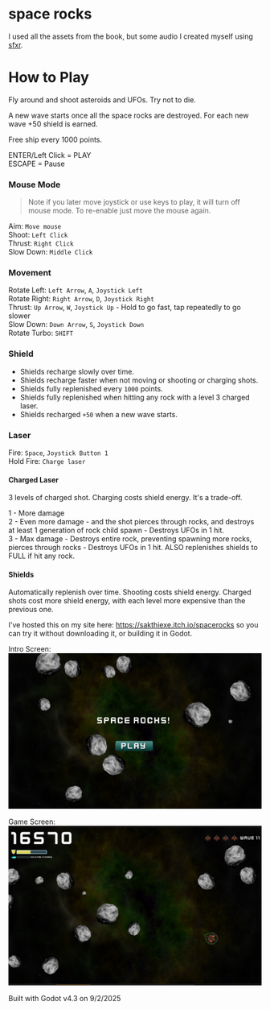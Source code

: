 space rocks
===========

I used all the assets from the book, but some audio I created myself using [sfxr](https://sfxr.me/).

How to Play
===========
Fly around and shoot asteroids and UFOs. Try not to die.

A new wave starts once all the space rocks are destroyed.
For each new wave +50 shield is earned.

Free ship every 1000 points.

ENTER/Left Click = PLAY  
ESCAPE = Pause  

### Mouse Mode
> Note if you later move joystick or use keys to play, it will turn off mouse mode. To re-enable just move the mouse again.

Aim: `Move mouse`  
Shoot: `Left Click`  
Thrust: `Right Click`  
Slow Down: `Middle Click`  

### Movement
Rotate Left: `Left Arrow`, `A`, `Joystick Left`  
Rotate Right: `Right Arrow`, `D`, `Joystick Right`  
Thrust: `Up Arrow`, `W`, `Joystick Up` - Hold to go fast, tap repeatedly to go slower  
Slow Down: `Down Arrow`, `S`, `Joystick Down`  
Rotate Turbo: `SHIFT`  

### Shield
- Shields recharge slowly over time.  
- Shields recharge faster when not moving or shooting or charging shots.  
- Shields fully replenished every `1000` points.  
- Shields fully replenished when hitting any rock with a level 3 charged laser.  
- Shields recharged `+50` when a new wave starts.  

### Laser
Fire: `Space`, `Joystick Button 1`  
Hold Fire: `Charge laser`  

#### Charged Laser
3 levels of charged shot. Charging costs shield energy. It's a trade-off.  
  
1 - More damage  
2 - Even more damage - and the shot pierces through rocks, and destroys at least 1 generation of rock child spawn - Destroys UFOs in 1 hit.  
3 - Max damage - Destroys entire rock, preventing spawning more rocks, pierces through rocks - Destroys UFOs in 1 hit. ALSO replenishes shields to FULL if hit any rock.  

#### Shields
Automatically replenish over time. Shooting costs shield energy. Charged shots cost more shield energy, with each level more expensive than the previous one.  

I've hosted this on my site here: https://sakthiexe.itch.io/spacerocks so you can try it without downloading it, or building it in Godot.  

Intro Screen:
![intro](screenshot-intro.png)

Game Screen:
![game](screenshot-game.png)

Built with Godot v4.3 on 9/2/2025
